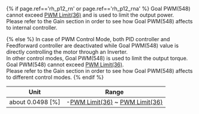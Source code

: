 {% if page.ref=='rh_p12_rn' or page.ref=='rh_p12_rna' %}
Goal PWM(548) cannot exceed [PWM Limit(36)] and is used to limit the output power.  
Please refer to the Gain section in order to see how Goal PWM(548) affects to internal controller.

{% else %}
In case of PWM Control Mode, both PID controller and Feedforward controller are deactivated while Goal PWM(548) value is directly controlling the motor through an Inverter.  
In other control modes, Goal PWM(548) is used to limit the output torque.  
Goal PWM(548) cannot exceed [PWM Limit(36)].  
Please refer to the Gain section in order to see how Goal PWM(548) affects to different control modes.
{% endif %}

|      Unit       |               Range                |
|:---------------:|:----------------------------------:|
| about 0.0498 [%] | -[PWM Limit(36)] ~ [PWM Limit(36)] |

[PWM Limit(36)]: #pwm-limit36
